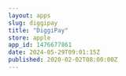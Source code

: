```yaml
---
layout: apps
slug: diggipay
title: "DiggiPay"
store: apple
app_id: 1476677861
date: 2024-05-29T09:01:15Z
published: 2020-02-02T08:00:00Z
---
```

